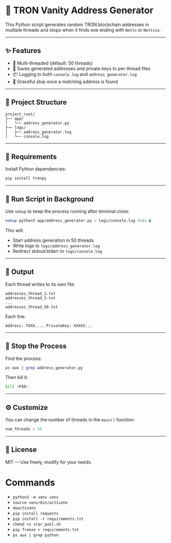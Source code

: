# 🧪 TRON Vanity Address Generator

This Python script generates random TRON blockchain addresses in multiple threads and stops when it finds one ending with `Netts` or `Nettsio`.

---

## ✨ Features

- 🔁 Multi-threaded (default: 50 threads)
- 📝 Saves generated addresses and private keys to per-thread files
- 📦 Logging to both `console.log` and `address_generator.log`
- 🛑 Graceful stop once a matching address is found

---

## 📁 Project Structure

```
project_root/
├── app/
│   └── address_generator.py
├── logs/
│   ├── address_generator.log
│   └── console.log
```

---

## 🧰 Requirements

Install Python dependencies:

```bash
pip install tronpy
```

---

## 🚀 Run Script in Background

Use `nohup` to keep the process running after terminal close:

```bash
nohup python3 app/address_generator.py > logs/console.log 2>&1 &
```

This will:

- Start address generation in 50 threads
- Write logs to `logs/address_generator.log`
- Redirect stdout/stderr to `logs/console.log`

---

## 📄 Output

Each thread writes to its own file:

```
addresses_thread_1.txt
addresses_thread_2.txt
...
addresses_thread_50.txt
```

Each line:

```
Address: TXXX..., PrivateKey: XXXXX...
```

---

## 🛑 Stop the Process

Find the process:

```bash
ps aux | grep address_generator.py
```

Then kill it:

```bash
kill <PID>
```

---

## ⚙️ Customize

You can change the number of threads in the `main()` function:

```python
num_threads = 50
```

---

## 📜 License

MIT — Use freely, modify for your needs.

# Commands

- `python3 -m venv venv`
- `source venv/bin/activate`
- `deactivate`
- `pip install requests`
- `pip install -r requirements.txt`
- `chmod +x star_pool.sh`
- `pip freeze > requirements.txt`
- `ps aux | grep python`
